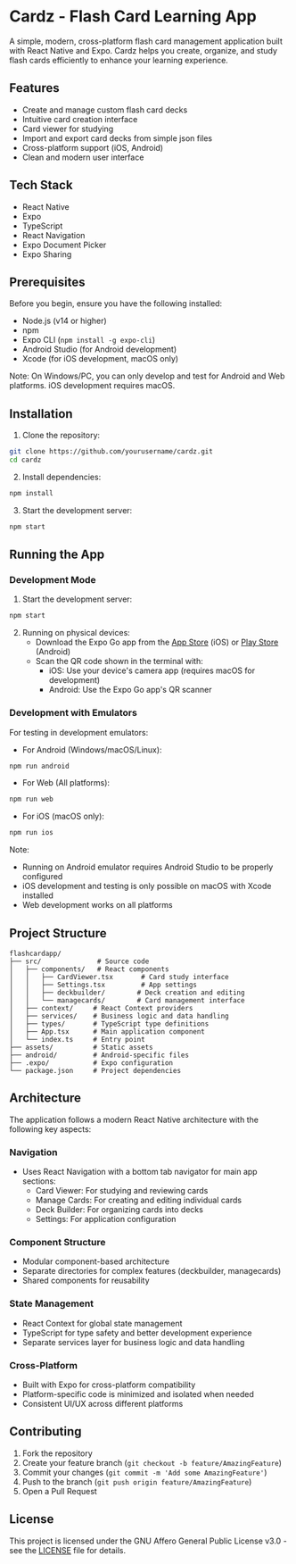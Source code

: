 # Cardz - Flash Card Learning App

A simple, modern, cross-platform flash card management application built with React Native and Expo. Cardz helps you create, organize, and study flash cards efficiently to enhance your learning experience.

## Features

- Create and manage custom flash card decks
- Intuitive card creation interface
- Card viewer for studying
- Import and export card decks from simple json files
- Cross-platform support (iOS, Android)
- Clean and modern user interface

## Tech Stack

- React Native
- Expo
- TypeScript
- React Navigation
- Expo Document Picker
- Expo Sharing

## Prerequisites

Before you begin, ensure you have the following installed:
- Node.js (v14 or higher)
- npm
- Expo CLI (`npm install -g expo-cli`)
- Android Studio (for Android development)
- Xcode (for iOS development, macOS only)

Note: On Windows/PC, you can only develop and test for Android and Web platforms. iOS development requires macOS.

## Installation

1. Clone the repository:
```bash
git clone https://github.com/yourusername/cardz.git
cd cardz
```

2. Install dependencies:
```bash
npm install
```

3. Start the development server:
```bash
npm start
```

## Running the App

### Development Mode

1. Start the development server:
```bash
npm start
```

2. Running on physical devices:
   - Download the Expo Go app from the [App Store](https://apps.apple.com/app/expo-go/id982107779) (iOS) or [Play Store](https://play.google.com/store/apps/details?id=host.exp.exponent) (Android)
   - Scan the QR code shown in the terminal with:
     - iOS: Use your device's camera app (requires macOS for development)
     - Android: Use the Expo Go app's QR scanner

### Development with Emulators

For testing in development emulators:

- For Android (Windows/macOS/Linux):
```bash
npm run android
```

- For Web (All platforms):
```bash
npm run web
```

- For iOS (macOS only):
```bash
npm run ios
```

Note: 
- Running on Android emulator requires Android Studio to be properly configured
- iOS development and testing is only possible on macOS with Xcode installed
- Web development works on all platforms

## Project Structure

```
flashcardapp/
├── src/              # Source code
│   ├── components/   # React components
│   │   ├── CardViewer.tsx       # Card study interface
│   │   ├── Settings.tsx         # App settings
│   │   ├── deckbuilder/        # Deck creation and editing
│   │   └── managecards/        # Card management interface
│   ├── context/     # React Context providers
│   ├── services/    # Business logic and data handling
│   ├── types/       # TypeScript type definitions
│   ├── App.tsx      # Main application component
│   └── index.ts     # Entry point
├── assets/          # Static assets
├── android/         # Android-specific files
├── .expo/           # Expo configuration
└── package.json     # Project dependencies
```

## Architecture

The application follows a modern React Native architecture with the following key aspects:

### Navigation
- Uses React Navigation with a bottom tab navigator for main app sections:
  - Card Viewer: For studying and reviewing cards
  - Manage Cards: For creating and editing individual cards
  - Deck Builder: For organizing cards into decks
  - Settings: For application configuration

### Component Structure
- Modular component-based architecture
- Separate directories for complex features (deckbuilder, managecards)
- Shared components for reusability

### State Management
- React Context for global state management
- TypeScript for type safety and better development experience
- Separate services layer for business logic and data handling

### Cross-Platform
- Built with Expo for cross-platform compatibility
- Platform-specific code is minimized and isolated when needed
- Consistent UI/UX across different platforms

## Contributing

1. Fork the repository
2. Create your feature branch (`git checkout -b feature/AmazingFeature`)
3. Commit your changes (`git commit -m 'Add some AmazingFeature'`)
4. Push to the branch (`git push origin feature/AmazingFeature`)
5. Open a Pull Request

## License

This project is licensed under the GNU Affero General Public License v3.0 - see the [LICENSE](LICENSE) file for details.
